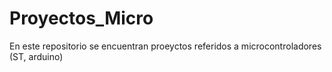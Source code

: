 # Proyectos_Micro
En este repositorio se encuentran proeyctos referidos a microcontroladores (ST, arduino)
